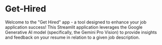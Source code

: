 # Get-Hired
Welcome to the "Get Hired" app - a tool designed to enhance your job application success! This Streamlit application leverages the Google Generative AI model (specifically, the Gemini Pro Vision) to provide insights and feedback on your resume in relation to a given job description.

